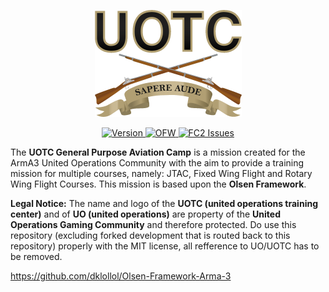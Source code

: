 <p align="center">
    <img src="https://github.com/PaxJaromeMalues/uotc_gp_jtac_fixed_rotary_camp/blob/master/uotc_logo.png">
</p>
<p align="center">
    <a href="https://github.com/PaxJaromeMalues/uotc_gp_jtac_fixed_rotary_camp/releases/latest">
        <img src="https://img.shields.io/badge/Version-2.0.2-green.svg" alt="Version">
    </a>
	<a href="https://github.com/dklollol/Olsen-Framework-Arma-3/releases/tag/3.3.2">
        <img src="https://img.shields.io/badge/OFW-3.3.2-blue.svg" alt="OFW">
    </a>
    <a href="https://github.com/PaxJaromeMalues/uotc_gp_jtac_fixed_rotary_camp/issues">
        <img src="https://img.shields.io/github/issues-raw/PaxJaromeMalues/uotc_gp_jtac_fixed_rotary_camp.svg?label=Issues" alt="FC2 Issues">
    </a>
</p>

The **UOTC General Purpose Aviation Camp** is a mission created for the ArmA3 United Operations Community with the aim to provide a training mission for multiple courses, namely: JTAC, Fixed Wing Flight and Rotary Wing Flight Courses.
This mission is based upon the **Olsen Framework**.

**Legal Notice:**
The name and logo of the **UOTC (united operations training center)** and of **UO (united operations)** are property of the **United Operations Gaming Community** and therefore protected.
Do use this repository (excluding forked development that is routed back to this repository) properly with the MIT license, all refference to UO/UOTC has to be removed.

https://github.com/dklollol/Olsen-Framework-Arma-3
